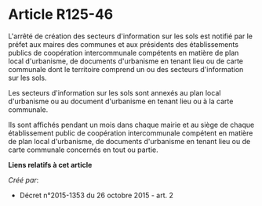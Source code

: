 # Article R125-46

L'arrêté de création des secteurs d'information sur les sols est notifié par le préfet aux maires des communes et aux
présidents des établissements publics de coopération intercommunale compétents en matière de plan local d'urbanisme, de
documents d'urbanisme en tenant lieu ou de carte communale dont le territoire comprend un ou des secteurs d'information sur
les sols. 

Les secteurs d'information sur les sols sont annexés au plan local d'urbanisme ou au document d'urbanisme en tenant lieu ou à
la carte communale. 

Ils sont affichés pendant un mois dans chaque mairie et au siège de chaque établissement public de coopération intercommunale
compétent en matière de plan local d'urbanisme, de documents d'urbanisme en tenant lieu ou de carte communale concernés en
tout ou partie.

**Liens relatifs à cet article**

_Créé par_:

  - Décret n°2015-1353 du 26 octobre 2015 - art. 2
